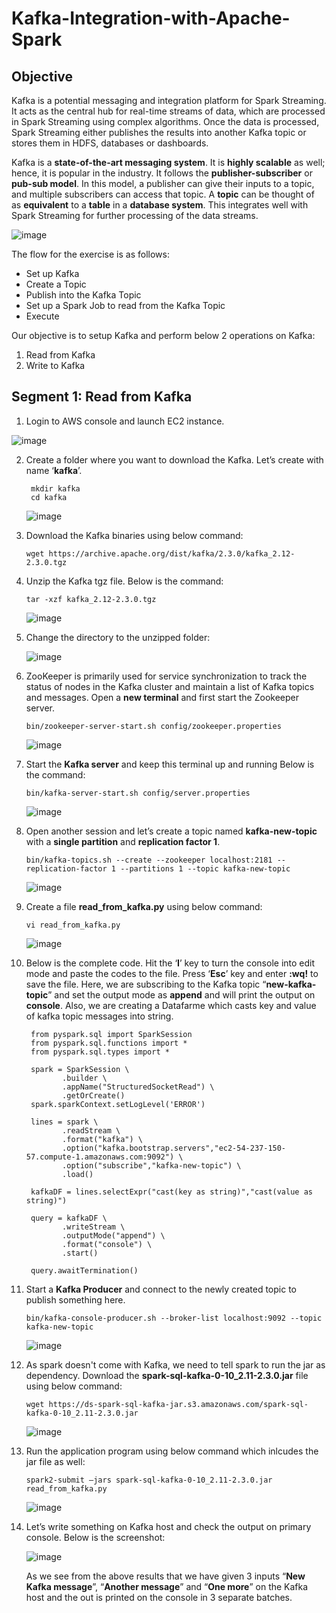 # Kafka-Integration-with-Apache-Spark

## Objective
Kafka is a potential messaging and integration platform for Spark Streaming. It acts as the central hub for real-time streams of data, which are processed in Spark Streaming using complex algorithms. Once the data is processed, Spark Streaming either publishes the results into another Kafka topic or stores them in HDFS, databases or dashboards.

Kafka is a **state-of-the-art messaging system**. It is **highly scalable** as well; hence, it is popular in the industry. It follows the **publisher-subscriber** or **pub-sub model**. In this model, a publisher can give their inputs to a topic, and multiple subscribers can access that topic. A **topic** can be thought of as **equivalent** to a **table** in a **database system**. This integrates well with Spark Streaming for further processing of the data streams.

![image](https://user-images.githubusercontent.com/56078504/154792323-0f9aa268-5598-4741-accf-70be5e77b6fd.png)

The flow for the exercise is as follows:
- Set up Kafka
- Create a Topic
- Publish into the Kafka Topic
- Set up a Spark Job to read from the Kafka Topic
- Execute

Our objective is to setup Kafka and perform below 2 operations on Kafka:
1. Read from Kafka
2. Write to Kafka

## Segment 1: Read from Kafka
1. Login to AWS console and launch EC2 instance.

![image](https://user-images.githubusercontent.com/56078504/154792376-8e12e2e7-eed6-42ac-a1d8-eb5bfb37d17d.png)

2. Create a folder where you want to download the Kafka. Let’s create with name ‘**kafka**’.

   ````
    mkdir kafka
    cd kafka
   ````
   
   ![image](https://user-images.githubusercontent.com/56078504/154792451-f6edc414-7744-4df5-bc19-b3b768d554f7.png)

   
 3. Download the Kafka binaries using below command:
 
    ````
    wget https://archive.apache.org/dist/kafka/2.3.0/kafka_2.12-2.3.0.tgz
    ````
    
4. Unzip the Kafka tgz file. Below is the command:
   
   ````
   tar -xzf kafka_2.12-2.3.0.tgz
   ````
   
   ![image](https://user-images.githubusercontent.com/56078504/154792499-f3865b72-0692-41b6-b948-2e290304d205.png)

5. Change the directory to the unzipped folder:

   ![image](https://user-images.githubusercontent.com/56078504/154792510-afd09cc4-bb54-447c-afd4-536c6a3ef695.png)

6. ZooKeeper is primarily used for service synchronization to track the status of nodes in the Kafka cluster and maintain a list of Kafka topics and messages. Open a **new terminal** and first start the Zookeeper server.

    ````
    bin/zookeeper-server-start.sh config/zookeeper.properties
    ````
    ![image](https://user-images.githubusercontent.com/56078504/154792542-cabb8aaa-7d07-4c07-8d51-3cd0b4a3cc62.png)
    
    
7. Start the **Kafka server** and keep this terminal up and running Below is the command:
   
   ````
   bin/kafka-server-start.sh config/server.properties
   ````
   
   ![image](https://user-images.githubusercontent.com/56078504/154792654-0f8e5681-f705-46eb-a488-fcae049db443.png)

8. Open another session and let’s create a topic named **kafka-new-topic** with a **single partition** and **replication factor 1**.
   
   ````
   bin/kafka-topics.sh --create --zookeeper localhost:2181 --replication-factor 1 --partitions 1 --topic kafka-new-topic
   ````
   
   ![image](https://user-images.githubusercontent.com/56078504/154792671-8a997be8-3133-4dc5-8385-d5cf64ba6863.png)

9. Create a file **read_from_kafka.py** using below command:
   
   ````
   vi read_from_kafka.py
   ````
   ![image](https://user-images.githubusercontent.com/56078504/154792707-ca3efbdc-9d9f-46c4-8f4a-88a01821e398.png)


10. Below is the complete code. Hit the ‘**I**’ key to turn the console into edit mode and paste the codes to the file. Press ‘**Esc**’ key and enter **:wq!** to save the file. Here, we are subscribing to the Kafka topic “**new-kafka-topic**” and set the output mode as **append** and will print the output on **console**. Also, we are creating a Datafarme which casts key and value of kafka topic messages into string.

    ````
     from pyspark.sql import SparkSession
     from pyspark.sql.functions import *
     from pyspark.sql.types import *
   
     spark = SparkSession \ 
            .builder \ 
            .appName("StructuredSocketRead") \ 
            .getOrCreate()
     spark.sparkContext.setLogLevel('ERROR') 

     lines = spark \ 
            .readStream \ 
            .format("kafka") \ 
            .option("kafka.bootstrap.servers","ec2-54-237-150-57.compute-1.amazonaws.com:9092") \ 
            .option("subscribe","kafka-new-topic") \ 
            .load()

     kafkaDF = lines.selectExpr("cast(key as string)","cast(value as string)")

     query = kafkaDF \ 
            .writeStream \ 
            .outputMode("append") \ 
            .format("console") \ 
            .start()

     query.awaitTermination()
     ````

11. Start a **Kafka Producer** and connect to the newly created topic to publish something here.
    
    ````
    bin/kafka-console-producer.sh --broker-list localhost:9092 --topic kafka-new-topic
    ````
    ![image](https://user-images.githubusercontent.com/56078504/154793000-95d05d2a-6f13-4530-9d62-3d94d9974bc6.png)

12. As spark doesn't come with Kafka, we need to tell spark to run the jar as dependency. Download the **spark-sql-kafka-0-10_2.11-2.3.0.jar** file using below command:
    
    ````
    wget https://ds-spark-sql-kafka-jar.s3.amazonaws.com/spark-sql-kafka-0-10_2.11-2.3.0.jar
    ````
    ![image](https://user-images.githubusercontent.com/56078504/154793018-e3d111b9-19ea-4868-9077-092413e3c60b.png)

13. Run the application program using below command which inlcudes the jar file as well:
    
    ````
    spark2-submit –jars spark-sql-kafka-0-10_2.11-2.3.0.jar read_from_kafka.py
    ````
    
    ![image](https://user-images.githubusercontent.com/56078504/154793124-af6e649f-d387-45c5-9d66-ff04174f0e49.png)

14. Let’s write something on Kafka host and check the output on primary console. Below is the screenshot:
    
    ![image](https://user-images.githubusercontent.com/56078504/154793141-afdb7688-b4e9-4c33-b3d7-78aa491a936a.png)

    As we see from the above results that we have given 3 inputs “**New Kafka message**”, “**Another message**” and “**One more**” on the Kafka host and the out is printed on the console in 3 separate batches.

    
    

    
    



  
